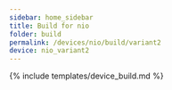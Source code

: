 ```yaml
---
sidebar: home_sidebar
title: Build for nio
folder: build
permalink: /devices/nio/build/variant2
device: nio_variant2
---
```

{% include templates/device_build.md %}
